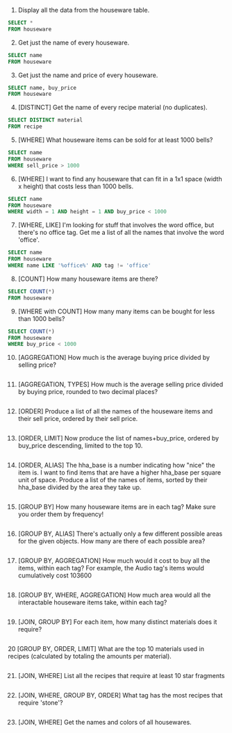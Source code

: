 1. Display all the data from the houseware table.

```sql
SELECT *
FROM houseware
```

2. Get just the name of every houseware.

```sql
SELECT name
FROM houseware
```

3. Get just the name and price of every houseware.

```sql
SELECT name, buy_price
FROM houseware
```

4. [DISTINCT] Get the name of every recipe material (no duplicates).

```sql
SELECT DISTINCT material
FROM recipe
```

5. [WHERE] What houseware items can be sold for at least 1000 bells? 

```sql
SELECT name
FROM houseware
WHERE sell_price > 1000
```

6. [WHERE] I want to find any houseware that can fit in a 1x1 space (width x height) that costs less than 1000 bells.

```sql
SELECT name 
FROM houseware
WHERE width = 1 AND height = 1 AND buy_price < 1000
```

7. [WHERE, LIKE] I'm looking for stuff that involves the word office, but there's no office tag. Get me a list of all the names that involve the word 'office'.

```sql
SELECT name 
FROM houseware
WHERE name LIKE '%office%' AND tag != 'office'
```

8. [COUNT] How many houseware items are there?

```sql
SELECT COUNT(*)
FROM houseware
```

9. [WHERE with COUNT] How many many items can be bought for less than 1000 bells?

```sql
SELECT COUNT(*)
FROM houseware
WHERE buy_price < 1000
```

10. [AGGREGATION] How much is the average buying price divided by selling price?

```sql

```

11. [AGGREGATION, TYPES] How much is the average selling price divided by buying price, rounded to two decimal places?

```sql

```

12. [ORDER] Produce a list of all the names of the houseware items and their sell price, ordered by their sell price.

```sql

```

13. [ORDER, LIMIT] Now produce the list of names+buy_price, ordered by buy_price descending, limited to the top 10.

```sql

```

14. [ORDER, ALIAS] The hha_base is a number indicating how "nice" the item is. I want to find items that are have a higher hha_base per square unit of space. Produce a list of the names of items, sorted by their hha_base divided by the area they take up.

```sql

```

15. [GROUP BY] How many houseware items are in each tag? Make sure you order them by frequency!

```sql

```

16. [GROUP BY, ALIAS] There's actually only a few different possible areas for the given objects. How many are there of each possible area?

```sql

```

17. [GROUP BY, AGGREGATION] How much would it cost to buy all the items, within each tag? For example, the Audio tag's items would cumulatively cost 103600

```sql

```

18. [GROUP BY, WHERE, AGGREGATION] How much area would all the interactable houseware items take, within each tag?

```sql

```

19. [JOIN, GROUP BY] For each item, how many distinct materials does it require?

```sql

```

20 [GROUP BY, ORDER, LIMIT] What are the top 10 materials used in recipes (calculated by totaling the amounts per material).

```sql

```

21. [JOIN, WHERE] List all the recipes that require at least 10 star fragments

```sql

```

22. [JOIN, WHERE, GROUP BY, ORDER] What tag has the most recipes that require 'stone'?

```sql

```

23. [JOIN, WHERE] Get the names and colors of all housewares.

```sql

```